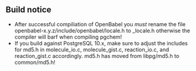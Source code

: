 ## Build notice

- After successful compiliation of OpenBabel you _must_ rename the file openbabel-x.y.z/include/openbabel/locale.h to _locale.h otherwise the compiler will barf when compiling pgchem!
- If you build against PostgreSQL 10.x, make sure to adjust the includes for md5.h in molecule_io.c, molecule_gist.c, reaction_io.c, and reaction_gist.c accordingly. md5.h has moved from libpg/md5.h to common/md5.h!
